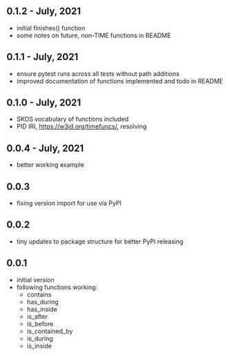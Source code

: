 0.1.2 - July, 2021
------------------
* initial finishes() function
* some notes on future, non-TIME functions in README

0.1.1 - July, 2021
------------------
* ensure pytest runs across all tests without path additions
* improved documentation of functions implemented and todo in README

0.1.0 - July, 2021
------------------
* SKOS vocabulary of functions included
* PID IRI, https://w3id.org/timefuncs/, resolving

0.0.4 - July, 2021
------------------
* better working example

0.0.3
-----
* fixing version import for use via PyPI

0.0.2
-----
* tiny updates to package structure for better PyPI releasing

0.0.1
-----
* initial version
* following functions working:
    * contains
    * has_during
    * has_inside
    * is_after
    * is_before
    * is_contained_by
    * is_during
    * is_inside
